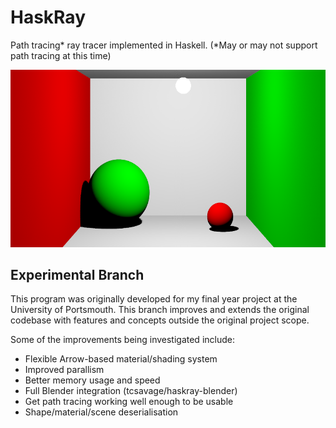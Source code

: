 HaskRay
=======

Path tracing* ray tracer implemented in Haskell. (*May or may not support path tracing at this time)

![Sample output](readme-sample.png)

Experimental Branch
-------------------

This program was originally developed for my final year project at the University of Portsmouth. This branch improves and extends the original codebase with features and concepts outside the original project scope.

Some of the improvements being investigated include:

* Flexible Arrow-based material/shading system
* Improved parallism
* Better memory usage and speed
* Full Blender integration (tcsavage/haskray-blender)
* Get path tracing working well enough to be usable
* Shape/material/scene deserialisation
